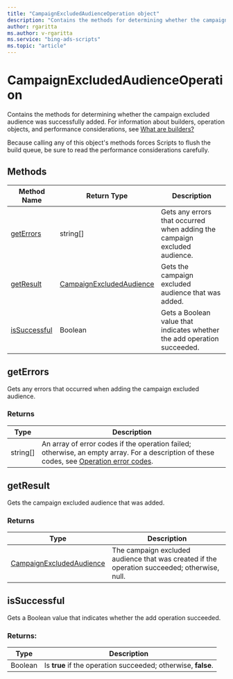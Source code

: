 ```yaml
---
title: "CampaignExcludedAudienceOperation object"
description: "Contains the methods for determining whether the campaign excluded audience was successfully added."
author: rgaritta
ms.author: v-rgaritta
ms.service: "bing-ads-scripts"
ms.topic: "article"
---
```


# CampaignExcludedAudienceOperation

Contains the methods for determining whether the campaign excluded audience was successfully added. For information about builders, operation objects, and performance considerations, see [What are builders?](../concepts/builders.md)

Because calling any of this object's methods forces Scripts to flush the build queue, be sure to read the performance considerations carefully.


## Methods
|Method Name|Return Type|Description|
|-|-|-
[getErrors](#geterrors)|string[]|Gets any errors that occurred when adding the campaign excluded audience.
[getResult](#getresult)|[CampaignExcludedAudience](./CampaignExcludedAudience.md)|Gets the campaign excluded audience that was added.
[isSuccessful](#issuccessful)|Boolean|Gets a Boolean value that indicates whether the add operation succeeded.

## <a name="geterrors"></a>getErrors
Gets any errors that occurred when adding the campaign excluded audience.

### Returns
|Type|Description|
|-|-
string[]|An array of error codes if the operation failed; otherwise, an empty array. For a description of these codes, see [Operation error codes](/advertising/guides/operation-error-codes).

## <a name="getresult"></a>getResult
Gets the campaign excluded audience that was added.

### Returns
|Type|Description|
|-|-
[CampaignExcludedAudience](./CampaignExcludedAudience.md)|The campaign excluded audience that was created if the operation succeeded; otherwise, null.

## <a name="issuccessful"></a>isSuccessful
Gets a Boolean value that indicates whether the add operation succeeded.

### Returns:
|Type|Description|
|-|-
Boolean|Is **true** if the operation succeeded; otherwise, **false**.

